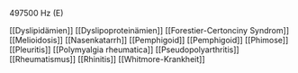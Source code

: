 497500 Hz (E)

[[Dyslipidämien]]
[[Dyslipoproteinämien]]
[[Forestier-Certonciny Syndrom]]
[[Melioidosis]]
[[Nasenkatarrh]]
[[Pemphigoid]]
[[Pemphigoid]]
[[Phimose]]
[[Pleuritis]]
[[Polymyalgia rheumatica]]
[[Pseudopolyarthritis]]
[[Rheumatismus]]
[[Rhinitis]]
[[Whitmore-Krankheit]]